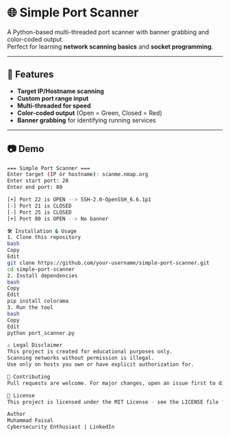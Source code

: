 # 🌐 Simple Port Scanner

A Python-based multi-threaded port scanner with banner grabbing and color-coded output.  
Perfect for learning **network scanning basics** and **socket programming**.

---

## 🚀 Features
- **Target IP/Hostname scanning**
- **Custom port range input**
- **Multi-threaded for speed**
- **Color-coded output** (Open = Green, Closed = Red)
- **Banner grabbing** for identifying running services

---

## 📷 Demo
```bash
=== Simple Port Scanner ===
Enter target (IP or hostname): scanme.nmap.org
Enter start port: 20
Enter end port: 80

[+] Port 22 is OPEN --> SSH-2.0-OpenSSH_6.6.1p1
[-] Port 21 is CLOSED
[-] Port 25 is CLOSED
[+] Port 80 is OPEN --> No banner

🛠 Installation & Usage
1. Clone this repository
bash
Copy
Edit
git clone https://github.com/your-username/simple-port-scanner.git
cd simple-port-scanner
2. Install dependencies
bash
Copy
Edit
pip install colorama
3. Run the tool
bash
Copy
Edit
python port_scanner.py

⚠️ Legal Disclaimer
This project is created for educational purposes only.
Scanning networks without permission is illegal.
Use only on hosts you own or have explicit authorization for.

🤝 Contributing
Pull requests are welcome. For major changes, open an issue first to discuss what you would like to change.

📜 License
This project is licensed under the MIT License - see the LICENSE file for details.

Author
Muhammad Faisal
Cybersecurity Enthusiast | LinkedIn





